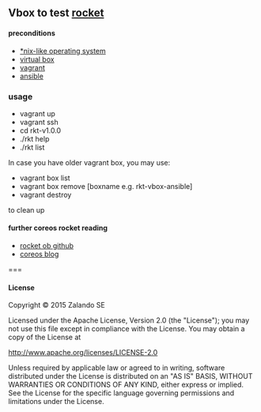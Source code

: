 Vbox to test [rocket](https://github.com/coreos/rocket)
-------------------

#### preconditions

- [*nix-like operating system](https://en.wikipedia.org/wiki/Unix-like)
- [virtual box](https://www.virtualbox.org/)
- [vagrant](https://www.vagrantup.com/)
- [ansible](http://www.ansible.com/home)

### usage

- vagrant up
- vagrant ssh
-  cd rkt-v1.0.0
-  ./rkt help
-  ./rkt list

In case you have older vagrant box, you may use:

- vagrant box list
- vagrant box remove [boxname e.g. rkt-vbox-ansible]
- vagrant destroy

to clean up


#### further coreos rocket reading

- [rocket ob github](https://github.com/coreos/rocket/blob/master/README.md)
- [coreos blog](https://coreos.com/blog/)

===
#### License


Copyright © 2015 Zalando SE

Licensed under the Apache License, Version 2.0 (the "License");
you may not use this file except in compliance with the License.
You may obtain a copy of the License at

http://www.apache.org/licenses/LICENSE-2.0

Unless required by applicable law or agreed to in writing, software
distributed under the License is distributed on an "AS IS" BASIS,
WITHOUT WARRANTIES OR CONDITIONS OF ANY KIND, either express or implied.
See the License for the specific language governing permissions and
limitations under the License.
